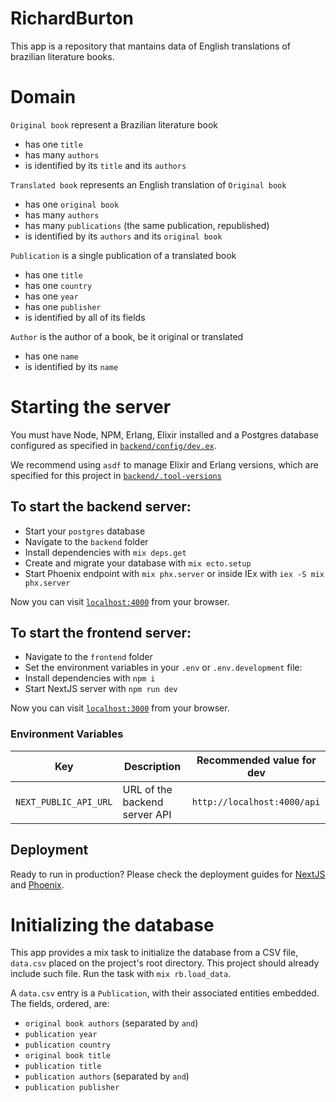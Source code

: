 # RichardBurton

This app is a repository that mantains data of English translations of brazilian literature books.

# Domain

`Original book` represent a Brazilian literature book

- has one `title`
- has many `authors`
- is identified by its `title` and its `authors`

`Translated book` represents an English translation of `Original book`

- has one `original book`
- has many `authors`
- has many `publications` (the same publication, republished)
- is identified by its `authors` and its `original book`

`Publication` is a single publication of a translated book

- has one `title`
- has one `country`
- has one `year`
- has one `publisher`
- is identified by all of its fields

`Author` is the author of a book, be it original or translated

- has one `name`
- is identified by its `name`

# Starting the server

You must have Node, NPM, Erlang, Elixir installed and a Postgres database configured as specified in [`backend/config/dev.ex`](https://github.com/wyeworks/richardburton/blob/main/backend/config/dev.exs).

We recommend using `asdf` to manage Elixir and Erlang versions, which are specified for this project in [`backend/.tool-versions`](https://github.com/wyeworks/richardburton/blob/main/backend/.tool-versions)

## To start the backend server:

- Start your `postgres` database
- Navigate to the `backend` folder
- Install dependencies with `mix deps.get`
- Create and migrate your database with `mix ecto.setup`
- Start Phoenix endpoint with `mix phx.server` or inside IEx with `iex -S mix phx.server`

Now you can visit [`localhost:4000`](http://localhost:4000) from your browser.

## To start the frontend server:

- Navigate to the `frontend` folder
- Set the environment variables in your `.env` or `.env.development` file:
- Install dependencies with `npm i`
- Start NextJS server with `npm run dev`

Now you can visit [`localhost:3000`](http://localhost:3000) from your browser.

### Environment Variables

|Key|Description|Recommended value for dev|
|-|-|-|
|`NEXT_PUBLIC_API_URL`| URL of the backend server API |`http://localhost:4000/api`|

## Deployment

Ready to run in production? Please check the deployment guides for [NextJS](https://nextjs.org/docs/deployment) and [Phoenix](https://hexdocs.pm/phoenix/deployment.html).

# Initializing the database

This app provides a mix task to initialize the database from a CSV file, `data.csv` placed on the project's root directory. This project should already include such file. Run the task with `mix rb.load_data`.

A `data.csv` entry is a `Publication`, with their associated entities embedded. The fields, ordered, are:

- `original book authors` (separated by `and`)
- `publication year`
- `publication country`
- `original book title`
- `publication title`
- `publication authors` (separated by `and`)
- `publication publisher`
